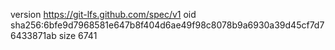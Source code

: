 version https://git-lfs.github.com/spec/v1
oid sha256:6bfe9d7968581e647b8f404d6ae49f98c8078b9a6930a39d45cf7d76433871ab
size 6741
